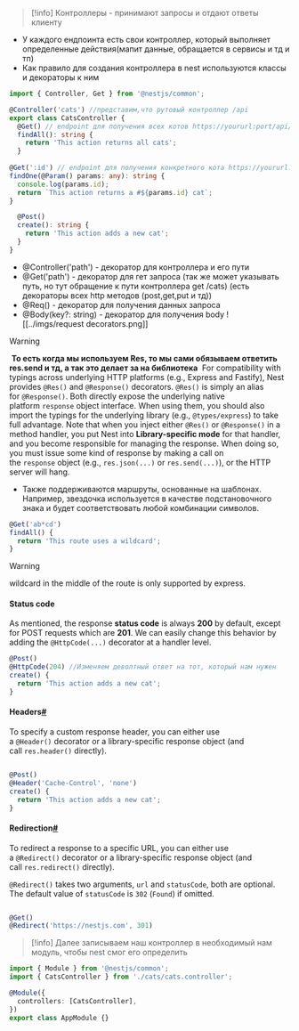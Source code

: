 >[!info]
>Контроллеры - принимают запросы и отдают ответы клиенту

* У каждого ендпоинта есть свои контроллер, который выполняет определенные действия(мапит данные, обращается в сервисы и тд и тп)
* Как правило для создания контроллера в nest используются классы и декораторы к ним
```typescript
import { Controller, Get } from '@nestjs/common';

@Controller('cats') //представим,что рутовый контроллер /api
export class CatsController {
  @Get() // endpoint для получения всех котов https://yoururl:port/api/cats 
  findAll(): string {
    return 'This action returns all cats';
  }
  
@Get(':id') // endpoint для получения конкретного кота https://yoururl:port/api/cats/denni 
findOne(@Param() params: any): string {
  console.log(params.id);
  return `This action returns a #${params.id} cat`;
}

  @Post()
  create(): string {
    return 'This action adds a new cat';
  }
}
```

* @Controller('path') - декоратор для контроллера и его пути
* @Get('path') - декоратор для гет запроса (так же может указывать путь, но тут обращение к пути контроллера get /cats) (есть декораторы всех http методов (post,get,put и тд))
* @Req() - декоратор для получения данных запроса
* @Body(key?: string) - декоратор для получения body
![[../imgs/request decorators.png]]
>[!warning]
> __То есть когда мы используем Res, то мы сами обязываем ответить res.send и тд, а так это делает за на библиотека__
> For compatibility with typings across underlying HTTP platforms (e.g., Express and Fastify), Nest provides `@Res()` and `@Response()` decorators. `@Res()` is simply an alias for `@Response()`. Both directly expose the underlying native platform `response` object interface. When using them, you should also import the typings for the underlying library (e.g., `@types/express`) to take full advantage. Note that when you inject either `@Res()` or `@Response()` in a method handler, you put Nest into **Library-specific mode** for that handler, and you become responsible for managing the response. When doing so, you must issue some kind of response by making a call on the `response` object (e.g., `res.json(...)` or `res.send(...)`), or the HTTP server will hang.


* Также поддерживаются маршруты, основанные на шаблонах. Например, звездочка используется в качестве подстановочного знака и будет соответствовать любой комбинации символов.
```typescript
@Get('ab*cd')
findAll() {
  return 'This route uses a wildcard';
}
```

>[!warning]
>wildcard in the middle of the route is only supported by express.

#### Status code

As mentioned, the response **status code** is always **200** by default, except for POST requests which are **201**. We can easily change this behavior by adding the `@HttpCode(...)` decorator at a handler level.
```typescript
@Post()
@HttpCode(204) //Изменяем деволтный ответ на тот, который нам нужен
create() {
  return 'This action adds a new cat';
}
```

#### Headers[#](https://docs.nestjs.com/controllers#headers)

To specify a custom response header, you can either use a `@Header()` decorator or a library-specific response object (and call `res.header()` directly).

```typescript

@Post()
@Header('Cache-Control', 'none')
create() {
  return 'This action adds a new cat';
}
```

#### Redirection[#](https://docs.nestjs.com/controllers#redirection)

To redirect a response to a specific URL, you can either use a `@Redirect()` decorator or a library-specific response object (and call `res.redirect()` directly).

`@Redirect()` takes two arguments, `url` and `statusCode`, both are optional. The default value of `statusCode` is `302` (`Found`) if omitted.

```typescript

@Get()
@Redirect('https://nestjs.com', 301)
```

>[!info] 
>Далее записываем наш контроллер в необходимый нам модуль, чтобы nest смог его определить

```typescript
import { Module } from '@nestjs/common';
import { CatsController } from './cats/cats.controller';

@Module({
  controllers: [CatsController],
})
export class AppModule {}
```